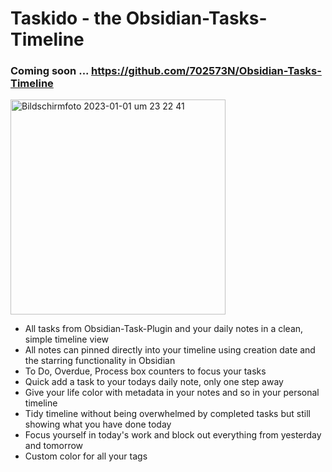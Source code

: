# Taskido - the Obsidian-Tasks-Timeline


### Coming soon ... https://github.com/702573N/Obsidian-Tasks-Timeline

<img width="344" alt="Bildschirm­foto 2023-01-01 um 23 22 41" src="https://user-images.githubusercontent.com/59178587/210186341-184204bc-fc4c-4fef-84aa-11673a7fc96e.png">

- All tasks from Obsidian-Task-Plugin and your daily notes in a clean, simple timeline view
- All notes can pinned directly into your timeline using creation date and the starring functionality in Obsidian
- To Do, Overdue, Process box counters to focus your tasks
- Quick add a task to your todays daily note, only one step away
- Give your life color with metadata in your notes and so in your personal timeline
- Tidy timeline without being overwhelmed by completed tasks but still showing what you have done today
- Focus yourself in today's work and block out everything from yesterday and tomorrow
- Custom color for all your tags
